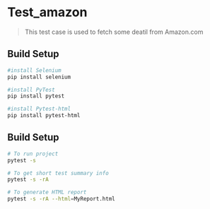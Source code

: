 # Test_amazon
> This test case is used to fetch some deatil from Amazon.com 

## Build Setup
```bash
#install Selenium
pip install selenium

#install PyTest
pip install pytest

#install Pytest-html
pip install pytest-html


```

## Build Setup
```bash
# To run project
pytest -s

# To get short test summary info
pytest -s -rA

# To generate HTML report
pytest -s -rA --html=MyReport.html

```
